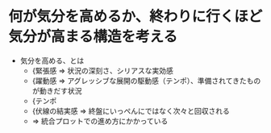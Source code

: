 # 何が気分を高めるか、終わりに行くほど気分が高まる構造を考える
- 気分を高める、とは
  - {緊張感 => 状況の深刻さ、シリアスな実効感
  - {躍動感 => アグレッシブな展開の駆動感（テンポ）、準備されてきたものが動きだす状況
  - {テンポ
  - {伏線の結実感 => 終盤にいっぺんにではなく次々と回収される
  - => 統合プロットでの進め方にかかっている
